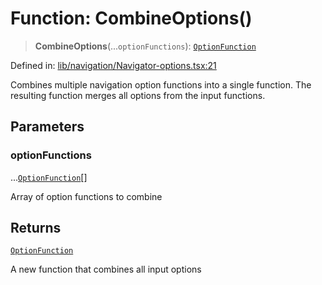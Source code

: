# Function: CombineOptions()

> **CombineOptions**(...`optionFunctions`): [`OptionFunction`](../type-aliases/OptionFunction.md)

Defined in: [lib/navigation/Navigator-options.tsx:21](https://github.com/aldesgroup/goaldn/blob/850e22fffd19501920628173674ada43cba9a29a/lib/navigation/Navigator-options.tsx#L21)

Combines multiple navigation option functions into a single function.
The resulting function merges all options from the input functions.

## Parameters

### optionFunctions

...[`OptionFunction`](../type-aliases/OptionFunction.md)[]

Array of option functions to combine

## Returns

[`OptionFunction`](../type-aliases/OptionFunction.md)

A new function that combines all input options
